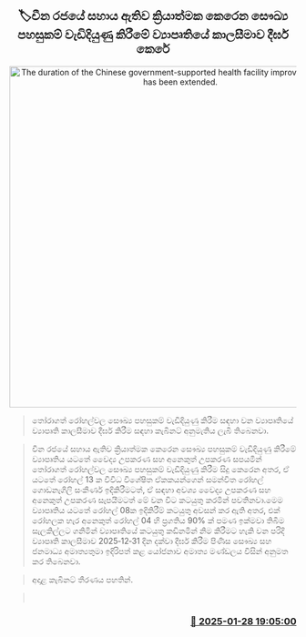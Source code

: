 <p align='center'><b><h2 align='center' title='The duration of the Chinese government-supported health facility improvement project has been extended.'>🏷චීන රජයේ සහාය ඇතිව ක්‍රියාත්මක කෙරෙන සෞඛ්‍ය පහසුකම් වැඩිදියුණු කිරීමේ ව්‍යාපෘතියේ කාලසීමාව දීර්ඝ කෙරේ</h2></b></p>
<p align='center'><img src='https://helakuru.sgp1.cdn.digitaloceanspaces.com/esana/images/lib/cabinet-updates[1].jpg' width='600' alt='The duration of the Chinese government-supported health facility improvement project has been extended.'></p>

> තෝරාගත් රෝහල්වල සෞඛ්‍ය පහසුකම් වැඩිදියුණු කිරීම සඳහා වන ව්‍යාපෘතියේ ව්‍යාපෘති කාලසීමාව දීර්ඝ කිරීම සඳහා කැබිනට් අනුමැතිය ලැබී තිබෙනවා.

> චීන රජයේ සහාය ඇතිව ක්‍රියාත්මක කෙරෙන සෞඛ්‍ය පහසුකම් වැඩිදියුණු කිරීමේ ව්‍යාපෘතිය යටතේ වෛද්‍ය උපකරණ සහ අනෙකුත් උපකරණ සපයමින් තෝරාගත් රෝහල්වල සෞඛ්‍ය පහසුකම් වැඩිදියුණු කිරීම සිදු කෙරෙන අතර, ඒ යටතේ රෝහල් 13 ක විවිධ විශේෂිත ඒකකයන්ගෙන් සමන්විත රෝහල් ගොඩනැගිලි සංකීර්ණ ඉදිකිරීමටත්, ඒ සඳහා අවශ්‍ය වෛද්‍ය උපකරණ සහ අනෙකුත් උපකරණ සැපයීමටත් මේ වන විට කටයුතු කරමින් පවතිනවා.මෙම ව්‍යාපෘතිය යටතේ රෝහල් 08ක ඉදිකිරීම් කටයුතු අවසන් කර ඇති අතර, එක් රෝහලක හැර අනෙකුත් රෝහල් 04 හි ප්‍රගතිය 90% ක් පමණ ඉක්මවා තිබීම සැලකිල්ලට ගනිමින් ව්‍යාපෘතියේ කටයුතු කඩිනමින් නිම කිරීමට හැකි වන පරිදි ව්‍යාපෘති කාලසීමාව 2025‑12‑31 දින දක්වා දීර්ඝ කිරීම පිණිස සෞඛ්‍ය සහ ජනමාධ්‍ය අමාත්‍යතුමා ඉදිරිපත් කළ යෝජනාව අමාත්‍ය මණ්ඩලය විසින් අනුමත කර තිබෙනවා.

> අදාළ කැබිනට් තීරණය පහතින්.

>  



<h3 align='right'><a href='https://www.helakuru.lk/esana/p/106963/'>📅 2025-01-28 19:05:00</a></h3>
